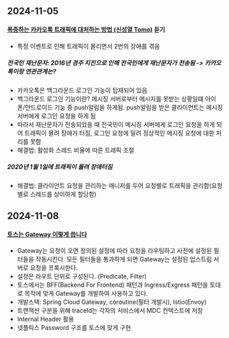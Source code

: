 
## 2024-11-05
#### [폭증하는 카카오톡 트래픽에 대처하는 방법 (신성열 Tomo)](https://www.youtube.com/watch?v=U905BeDQ_BA) 듣기
- 특정 이벤트로 인해 트래픽이 몰리면서 2번의 장애를 겪음
##### 전국민 재난문자: 2016년 경주 지진으로 인해 전국민에게 재난문자가 전송됨 -> 카카오톡이랑 연관관계는?
- 카카오톡은 백그라운드 로그인 기능이 탑재되어 있음
- 백그라운드 로그인 기능이란? 메시징 서버로부터 메시지를 못받는 상황일떄 아이폰/안드로이드 기능 중 push알림을 하게됨. push알림을 받은 클라이언트는 메시징 서버에게 로그인 요청을 하게 됨
- 따라서 재난문자가 전송되었을 때 전국민이 메시징 서버에게 로그인 요청을 하게 되어 트래픽이 몰려 장애가 터짐, 로그인 요청에 밀려 정상적인 메시징 요청에 대한 처리를 못함
- 해결법: 활성화 스레드 비율에 따른 트래픽 조절
##### 2020년 1월 1일에 트래픽이 몰려 장애터짐
- 해결법: 클라이언트 요청을 관리하는 매니저를 두어 요청별로 트래픽을 관리함(요청별로 스레드를 상이하게 할당함)

## 2024-11-08
#### [토스는 Gateway 이렇게 씁니다](https://www.youtube.com/watch?v=Zs3jVelp0L8)
- Gateway는 요청이 오면 정의된 설정에 따라 요청을 라우팅하고 사전에 설정된 필터들을 작동시킨다. 모든 필터들을 통과하게 되면 Gateway는 설정된 업스트림 서버로 요청을 프록시한다.
- 설정은 라우트 단위로 구성된다. (Predicate, Filter)
- 토스에서는 BFF(Backend For Frontend) 패턴과 Ingress/Exgress 패턴을 토대로 목적에 맞게 Gateway를 개발하여 사용하고 있다.
- 개발스택: Spring Cloud Gateway, coroutine(필터 개발시), Istio(Envoy)
- 트랜잭션 구분을 위해 traceId는 각자의 서비스에서 MDC 컨텍스트에 저장
- Internal Header 활용
- 넷플릭스 Password 구조를 토스에 맞게 구현
